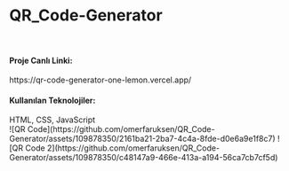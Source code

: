 # QR_Code-Generator
<br>
<h4 align="left">Proje Canlı Linki:</h4> https://qr-code-generator-one-lemon.vercel.app/
<br>
<h4 align="left">Kullanılan Teknolojiler:</h4> HTML, CSS, JavaScript
<br>
![QR Code](https://github.com/omerfaruksen/QR_Code-Generator/assets/109878350/2161ba21-2ba7-4c4a-8fde-d0e6a9e1f8c7)
![QR Code 2](https://github.com/omerfaruksen/QR_Code-Generator/assets/109878350/c48147a9-466e-413a-a194-56ca7cb7cf5d)


